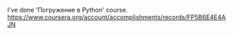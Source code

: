 I've done 'Погружение в Python' course.
https://www.coursera.org/account/accomplishments/records/FP5B6E4E4AJN
